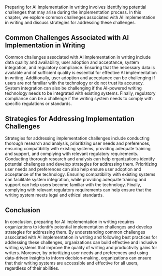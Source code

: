 

Preparing for AI implementation in writing involves identifying potential challenges that may arise during the implementation process. In this chapter, we explore common challenges associated with AI implementation in writing and discuss strategies for addressing these challenges.

Common Challenges Associated with AI Implementation in Writing
--------------------------------------------------------------

Common challenges associated with AI implementation in writing include data quality and availability, user adoption and acceptance, system integration, and regulatory compliance. Ensuring that the necessary data is available and of sufficient quality is essential for effective AI implementation in writing. Additionally, user adoption and acceptance can be challenging if users are not familiar with the technology or do not trust its accuracy. System integration can also be challenging if the AI-powered writing technology needs to be integrated with existing systems. Finally, regulatory compliance can be a challenge if the writing system needs to comply with specific regulations or standards.

Strategies for Addressing Implementation Challenges
---------------------------------------------------

Strategies for addressing implementation challenges include conducting thorough research and analysis, prioritizing user needs and preferences, ensuring compatibility with existing systems, providing adequate training and support, and complying with relevant regulatory requirements. Conducting thorough research and analysis can help organizations identify potential challenges and develop strategies for addressing them. Prioritizing user needs and preferences can also help ensure user adoption and acceptance of the technology. Ensuring compatibility with existing systems can facilitate system integration, while providing adequate training and support can help users become familiar with the technology. Finally, complying with relevant regulatory requirements can help ensure that the writing system meets legal and ethical standards.

Conclusion
----------

In conclusion, preparing for AI implementation in writing requires organizations to identify potential implementation challenges and develop strategies for addressing them. By understanding common challenges associated with AI implementation in writing and following best practices for addressing these challenges, organizations can build effective and inclusive writing systems that improve the quality of writing and productivity gains for writers. Moreover, by prioritizing user needs and preferences and using data-driven insights to inform decision-making, organizations can ensure that their writing systems are accessible and effective for all users, regardless of their abilities.
